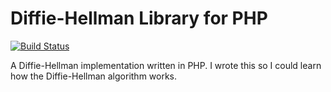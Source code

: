 # Diffie-Hellman Library for PHP

[![Build Status](https://api.travis-ci.org/stephen-hill/Diffie-Hellman.svg)](https://travis-ci.org/stephen-hill/Diffie-Hellman)

A Diffie-Hellman implementation written in PHP. I wrote this so I could learn how the Diffie-Hellman algorithm works.
